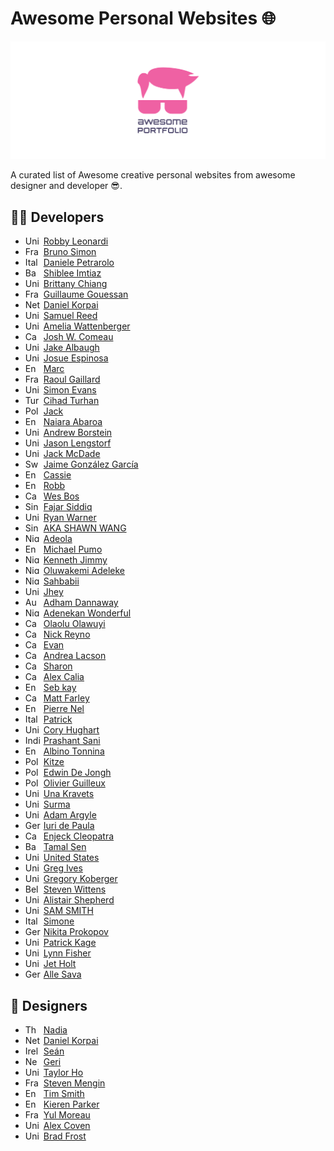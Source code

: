 # Awesome Personal Websites 🌐

<img src="https://raw.githubusercontent.com/Arif-un/awesome-portfolio-websites/031d3f14c3020bb1ae433638ca698ef4e54eab2e/img/awesome-portfolio-banner.svg" alt="awesome-designer-developers-portfolio-websites-banner">

 A curated list of Awesome creative personal websites from awesome designer and developer 😎.

## 👩‍💻 Developers

- <img src="https://www.worldometers.info/img/flags/us-flag.gif" title="United States" height="14px" width="25px" style="border-radius:3px"> [Robby Leonardi](http://rleonardi.com)
- <img src="https://www.worldometers.info/img/flags/fr-flag.gif" title="France" height="14px" width="25px" style="border-radius:3px"> [Bruno Simon](https://bruno-simon.com/)
- <img src="https://www.worldometers.info/img/flags/it-flag.gif" title="Italy" height="14px" width="25px" style="border-radius:3px"> [Daniele Petrarolo](https://www.danielepetrarolo.com/)
- <img src="https://www.worldometers.info/img/flags/bg-flag.gif" title="Bangladesh" height="14px" width="25px" style="border-radius:3px"> [Shiblee Imtiaz](https://shiblee.me/)
- <img src="https://www.worldometers.info/img/flags/us-flag.gif" title="United States" height="14px" width="25px" style="border-radius:3px"> [Brittany Chiang](https://brittanychiang.com/)
- <img src="https://www.worldometers.info/img/flags/fr-flag.gif" title="France" height="14px" width="25px" style="border-radius:3px"> [Guillaume Gouessan](https://guillaumegouessan.com/)
- <img src="https://www.worldometers.info/img/flags/nl-flag.gif" title="Netherlands" height="14px" width="25px" style="border-radius:3px"> [Daniel Korpai](https://danielkorpai.com/)
- <img src="https://www.worldometers.info/img/flags/us-flag.gif" title="United States" height="14px" width="25px" style="border-radius:3px"> [Samuel Reed](https://www.strml.net/)
- <img src="https://www.worldometers.info/img/flags/us-flag.gif" title="United States" height="14px" width="25px" style="border-radius:3px"> [Amelia Wattenberger](https://wattenberger.com/)
- <img src="https://www.worldometers.info/img/flags/ca-flag.gif" title="Canada" height="14px" width="25px" style="border-radius:3px"> [Josh W. Comeau](https://www.joshwcomeau.com/)
- <img src="https://www.worldometers.info/img/flags/us-flag.gif" title="United States" height="14px" width="25px" style="border-radius:3px"> [Jake Albaugh](https://jakealbaugh.com/)
- <img src="https://www.worldometers.info/img/flags/us-flag.gif" title="United States" height="14px" width="25px" style="border-radius:3px"> [Josue Espinosa](https://ejosue.com/)
- <img src="https://www.worldometers.info/img/flags/uk-flag.gif" title="England" height="14px" width="25px" style="border-radius:3px"> [Marc](http://mrcthms.com/)
- <img src="https://www.worldometers.info/img/flags/fr-flag.gif" title="France" height="14px" width="25px" style="border-radius:3px"> [Raoul Gaillard](https://www.raoul-gaillard.com/)
- <img src="https://www.worldometers.info/img/flags/uk-flag.gif" title="United Kingdom" height="14px" width="25px" style="border-radius:3px"> [Simon Evans](https://sii.im/)
- <img src="https://www.worldometers.info/img/flags/tu-flag.gif" title="Turkey" height="14px" width="25px" style="border-radius:3px"> [Cihad Turhan](https://cihadturhan.com/)
- <img src="https://www.worldometers.info/img/flags/pl-flag.gif" title="Poland" height="14px" width="25px" style="border-radius:3px"> [Jack](https://jacekjeznach.com/)
- <img src="https://www.worldometers.info/img/flags/uk-flag.gif" title="England" height="14px" width="25px" style="border-radius:3px"> [Naiara Abaroa](https://naknak.me/)
- <img src="https://www.worldometers.info/img/flags/us-flag.gif" title="United States" height="14px" width="25px" style="border-radius:3px"> [Andrew Borstein](https://andrewborstein.com/)
- <img src="https://www.worldometers.info/img/flags/us-flag.gif" title="United States" height="14px" width="25px" style="border-radius:3px"> [Jason Lengstorf](https://www.jason.af/)
- <img src="https://www.worldometers.info/img/flags/us-flag.gif" title="United States" height="14px" width="25px" style="border-radius:3px"> [Jack McDade](https://jackmcdade.com/)
- <img src="https://www.worldometers.info/img/flags/sw-flag.gif" title="Sweden" height="14px" width="25px" style="border-radius:3px"> [Jaime González García](https://www.barbarianmeetscoding.com/)
- <img src="https://www.worldometers.info/img/flags/uk-flag.gif" title="England" height="14px" width="25px" style="border-radius:3px"> [Cassie](https://www.cassie.codes/)
- <img src="https://www.worldometers.info/img/flags/uk-flag.gif" title="England" height="14px" width="25px" style="border-radius:3px"> [Robb](https://robbowen.digital/)
- <img src="https://www.worldometers.info/img/flags/ca-flag.gif" title="Canada" height="14px" width="25px" style="border-radius:3px"> [Wes Bos](https://wesbos.com/)
- <img src="https://www.worldometers.info/img/flags/sn-flag.gif" title="Singapore" height="14px" width="25px" style="border-radius:3px"> [Fajar Siddiq](https://fajarsiddiq.com/)
- <img src="https://www.worldometers.info/img/flags/us-flag.gif" title="United States" height="14px" width="25px" style="border-radius:3px"> [Ryan Warner](https://ryan.warner.codes/)
- <img src="https://www.worldometers.info/img/flags/sn-flag.gif" title="Singapore" height="14px" width="25px" style="border-radius:3px"> [AKA SHAWN WANG](https://www.swyx.io/)
- <img src="https://www.worldometers.info/img/flags/ni-flag.gif" title="Nigeria" height="14px" width="25px" style="border-radius:3px"> [Adeola](https://adeolaadeoti.netlify.app/)
- <img src="https://www.worldometers.info/img/flags/uk-flag.gif" title="England" height="14px" width="25px" style="border-radius:3px"> [Michael Pumo](https://michaelpumo.com/)
- <img src="https://www.worldometers.info/img/flags/ni-flag.gif" title="Nigeria" height="14px" width="25px" style="border-radius:3px"> [Kenneth Jimmy](https://kenjimmy.me/)
- <img src="https://www.worldometers.info/img/flags/ni-flag.gif" title="Nigeria" height="14px" width="25px" style="border-radius:3px"> [Oluwakemi Adeleke](https://www.kemiadeleke.com/)
- <img src="https://www.worldometers.info/img/flags/ni-flag.gif" title="Nigeria" height="14px" width="25px" style="border-radius:3px"> [Sahbabii](https://www.seyi.dev/)
- <img src="https://www.worldometers.info/img/flags/us-flag.gif" title="United States" height="14px" width="25px" style="border-radius:3px"> [Jhey](https://jhey.dev/)
- <img src="https://www.worldometers.info/img/flags/as-flag.gif" title="Australia" height="14px" width="25px" style="border-radius:3px"> [Adham Dannaway](https://www.adhamdannaway.com/)
- <img src="https://www.worldometers.info/img/flags/ni-flag.gif" title="Nigeria" height="14px" width="25px" style="border-radius:3px"> [Adenekan Wonderful](https://codewonders.dev/)
- <img src="https://www.worldometers.info/img/flags/ca-flag.gif" title="Canada" height="14px" width="25px" style="border-radius:3px"> [Olaolu Olawuyi](https://olaolu.dev/)
- <img src="https://www.worldometers.info/img/flags/ca-flag.gif" title="Canada" height="14px" width="25px" style="border-radius:3px"> [Nick Reyno](https://nickreyno.com/)
- <img src="https://www.worldometers.info/img/flags/ca-flag.gif" title="Canada" height="14px" width="25px" style="border-radius:3px"> [Evan](https://www.epwallace.com/)
- <img src="https://www.worldometers.info/img/flags/ca-flag.gif" title="Canada" height="14px" width="25px" style="border-radius:3px"> [Andrea Lacson](http://www.andrealacson.com/)
- <img src="https://www.worldometers.info/img/flags/ca-flag.gif" title="Canada" height="14px" width="25px" style="border-radius:3px"> [Sharon](https://sharon-yi.com/)
- <img src="https://www.worldometers.info/img/flags/ca-flag.gif" title="Canada" height="14px" width="25px" style="border-radius:3px"> [Alex Calia](https://alexcalia.com/)
- <img src="https://www.worldometers.info/img/flags/uk-flag.gif" title="England" height="14px" width="25px" style="border-radius:3px"> [Seb kay](https://sebkay.com/)
- <img src="https://www.worldometers.info/img/flags/ca-flag.gif" title="Canada" height="14px" width="25px" style="border-radius:3px"> [Matt Farley](https://mattfarley.ca/)
- <img src="https://www.worldometers.info/img/flags/uk-flag.gif" title="England" height="14px" width="25px" style="border-radius:3px"> [Pierre Nel](https://pierre.io/)
- <img src="https://www.worldometers.info/img/flags/it-flag.gif" title="Italy" height="14px" width="25px" style="border-radius:3px"> [Patrick](https://bepatrickdavid.com/)
- <img src="https://www.worldometers.info/img/flags/us-flag.gif" title="United States" height="14px" width="25px" style="border-radius:3px"> [Cory Hughart](https://coryhughart.com/)
- <img src="https://www.worldometers.info/img/flags/in-flag.gif" title="India" height="14px" width="25px" style="border-radius:3px"> [Prashant Sani](https://prashantsani.com/)
- <img src="https://www.worldometers.info/img/flags/uk-flag.gif" title="England" height="14px" width="25px" style="border-radius:3px"> [Albino Tonnina](https://albinotonnina.com/)
- <img src="https://www.worldometers.info/img/flags/pl-flag.gif" title="Poland" height="14px" width="25px" style="border-radius:3px"> [Kitze](https://kitze.io/)
- <img src="https://www.worldometers.info/img/flags/pl-flag.gif" title="Poland" height="14px" width="25px" style="border-radius:3px"> [Edwin De Jongh](http://edwindejongh.co/)
- <img src="https://www.worldometers.info/img/flags/pl-flag.gif" title="Poland" height="14px" width="25px" style="border-radius:3px"> [Olivier Guilleux](https://www.olivier-guilleux.com/)
- <img src="https://www.worldometers.info/img/flags/us-flag.gif" title="United States" height="14px" width="25px" style="border-radius:3px"> [Una Kravets ](https://una.im/)
- <img src="https://www.worldometers.info/img/flags/uk-flag.gif" title="United Kingdom" height="14px" width="25px" style="border-radius:3px"> [Surma](https://surma.dev/)
- <img src="https://www.worldometers.info/img/flags/us-flag.gif" title="United States" height="14px" width="25px" style="border-radius:3px"> [Adam Argyle](https://nerdy.dev/)
- <img src="https://www.worldometers.info/img/flags/gm-flag.gif" title="Germany" height="14px" width="25px" style="border-radius:3px"> [Iuri de Paula](https://iuri.is/)
- <img src="https://www.worldometers.info/img/flags/cm-flag.gif" title="Cameroon" height="14px" width="25px" style="border-radius:3px"> [Enjeck Cleopatra](https://gfolio.enjeck.com/)
- <img src="https://www.worldometers.info/img/flags/bg-flag.gif" title="Bangladesh" height="14px" width="25px" style="border-radius:3px"> [Tamal Sen](https://tamalsen.dev/)
- <img src="https://www.worldometers.info/img/flags/us-flag.gif" title="United States" height="14px" width="25px" style="border-radius:3px"> [United States](https://www.juliacodes.com/)
- <img src="https://www.worldometers.info/img/flags/uk-flag.gif" title="United Kingdom" height="14px" width="25px" style="border-radius:3px"> [Greg Ives](https://gregives.co.uk/)
- <img src="https://www.worldometers.info/img/flags/us-flag.gif" title="United States" height="14px" width="25px" style="border-radius:3px"> [Gregory Koberger](https://gkoberger.com/)
- <img src="https://www.worldometers.info/img/flags/be-flag.gif" title="Belgium" height="14px" width="25px" style="border-radius:3px"> [Steven Wittens](https://acko.net/)
- <img src="https://www.worldometers.info/img/flags/uk-flag.gif" title="United Kingdom" height="14px" width="25px" style="border-radius:3px"> [Alistair Shepherd](https://alistairshepherd.uk)
- <img src="https://www.worldometers.info/img/flags/uk-flag.gif" title="United Kingdom" height="14px" width="25px" style="border-radius:3px"> [SAM SMITH](https://smth.uk)
- <img src="https://www.worldometers.info/img/flags/it-flag.gif" title="Italy" height="14px" width="25px" style="border-radius:3px"> [Simone](https://simone.computer)
- <img src="https://www.worldometers.info/img/flags/gm-flag.gif" title="Germany" height="14px" width="25px" style="border-radius:3px"> [Nikita Prokopov](https://tonsky.me)
- <img src="https://www.worldometers.info/img/flags/uk-flag.gif" title="United Kingdom" height="14px" width="25px" style="border-radius:3px"> [Patrick Kage](https://ka.ge)
- <img src="https://www.worldometers.info/img/flags/us-flag.gif" title="United States" height="14px" width="25px" style="border-radius:3px"> [Lynn Fisher](https://lynnandtonic.com/)
- <img src="https://www.worldometers.info/img/flags/uk-flag.gif" title="United Kingdom" height="14px" width="25px" style="border-radius:3px"> [Jet Holt](https://jetholt.com/)
- <img src="https://www.worldometers.info/img/flags/gm-flag.gif" title="Germany" height="14px" width="25px" style="border-radius:3px"> [Alle Sava](https://sava.io)

## 🎨 Designers

- <img src="https://www.worldometers.info/img/flags/th-flag.gif" title="Thailand" height="14px" width="25px" style="border-radius:3px"> [Nadia](https://nadiaux.design/)
- <img src="https://www.worldometers.info/img/flags/nl-flag.gif" title="Netherlands" height="14px" width="25px" style="border-radius:3px"> [Daniel Korpai](https://danielkorpai.com/)
- <img src="https://www.worldometers.info/img/flags/ei-flag.gif" title="Ireland" height="14px" width="25px" style="border-radius:3px"> [Seán](https://www.seanhalpin.design/)
- <img src="https://www.worldometers.info/img/flags/nz-flag.gif" title="New Zealand" height="14px" width="25px" style="border-radius:3px"> [Geri](https://gerireid.com/)
- <img src="https://www.worldometers.info/img/flags/us-flag.gif" title="United States" height="14px" width="25px" style="border-radius:3px"> [Taylor Ho](http://taylorkmho.com/)
- <img src="https://www.worldometers.info/img/flags/fr-flag.gif" title="France" height="14px" width="25px" style="border-radius:3px"> [Steven Mengin](https://www.stevenmengin.com/)
- <img src="https://www.worldometers.info/img/flags/uk-flag.gif" title="England" height="14px" width="25px" style="border-radius:3px"> [Tim Smith](https://www.mypoorbrain.com/)
- <img src="https://www.worldometers.info/img/flags/uk-flag.gif" title="England" height="14px" width="25px" style="border-radius:3px"> [Kieren Parker](https://kieranparker.co.uk/)
- <img src="https://www.worldometers.info/img/flags/fr-flag.gif" title="France" height="14px" width="25px" style="border-radius:3px"> [Yul Moreau](https://y78.fr/)
- <img src="https://www.worldometers.info/img/flags/us-flag.gif" title="United States" height="14px" width="25px" style="border-radius:3px"> [Alex Coven](https://www.alexcoven.com/)
- <img src="https://www.worldometers.info/img/flags/us-flag.gif" title="United States" height="14px" width="25px" style="border-radius:3px"> [Brad Frost](https://bradfrost.com/)
